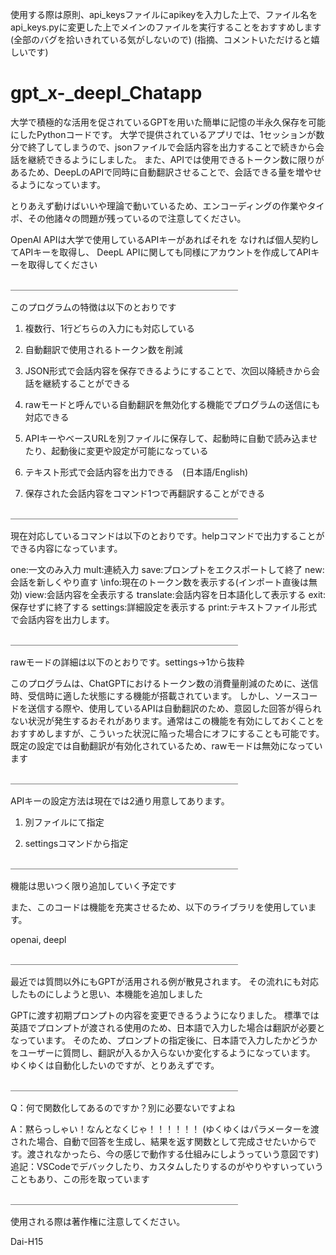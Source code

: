 使用する際は原則、api_keysファイルにapikeyを入力した上で、ファイル名をapi_keys.pyに変更した上でメインのファイルを実行することをおすすめします(全部のバグを拾いきれている気がしないので)
(指摘、コメントいただけると嬉しいです)


# gpt_x-_deepl_Chatapp

大学で積極的な活用を促されているGPTを用いた簡単に記憶の半永久保存を可能にしたPythonコードです。
大学で提供されているアプリでは、1セッションが数分で終了してしまうので、jsonファイルで会話内容を出力することで続きから会話を継続できるようにしました。
また、APIでは使用できるトークン数に限りがあるため、DeepLのAPIで同時に自動翻訳させることで、会話できる量を増やせるようになっています。

とりあえず動けばいいや理論で動いているため、エンコーディングの作業やタイポ、その他諸々の問題が残っているので注意してください。

OpenAI APIは大学で使用しているAPIキーがあればそれを
なければ個人契約してAPIキーを取得し、
DeepL APIに関しても同様にアカウントを作成してAPIキーを取得してください

＿＿＿＿＿＿＿＿＿＿＿＿＿＿＿＿＿＿＿＿＿＿＿＿＿＿



このプログラムの特徴は以下のとおりです

1.	複数行、1行どちらの入力にも対応している

2.	自動翻訳で使用されるトークン数を削減

3.	JSON形式で会話内容を保存できるようにすることで、次回以降続きから会話を継続することができる

4.	rawモードと呼んでいる自動翻訳を無効化する機能でプログラムの送信にも対応できる

5.	APIキーやベースURLを別ファイルに保存して、起動時に自動で読み込ませたり、起動後に変更や設定が可能になっている

6.	テキスト形式で会話内容を出力できる　(日本語/English)

7.	保存された会話内容をコマンド1つで再翻訳することができる



＿＿＿＿＿＿＿＿＿＿＿＿＿＿＿＿＿＿＿＿＿＿＿＿＿＿



現在対応しているコマンドは以下のとおりです。helpコマンドで出力することができる内容になっています。

one:一文のみ入力
mult:連続入力
save:プロンプトをエクスポートして終了
new:会話を新しくやり直す \info:現在のトークン数を表示する(インポート直後は無効)
view:会話内容を全表示する
translate:会話内容を日本語化して表示する
exit:保存せずに終了する
settings:詳細設定を表示する
print:テキストファイル形式で会話内容を出力します。



＿＿＿＿＿＿＿＿＿＿＿＿＿＿＿＿＿＿＿＿＿＿＿＿＿＿



rawモードの詳細は以下のとおりです。settings→1から抜粋

このプログラムは、ChatGPTにおけるトークン数の消費量削減のために、送信時、受信時に適した状態にする機能が搭載されています。
しかし、ソースコードを送信する際や、使用しているAPIは自動翻訳のため、意図した回答が得られない状況が発生するおそれがあります。通常はこの機能を有効にしておくことをおすすめしますが、こういった状況に陥った場合にオフにすることも可能です。
既定の設定では自動翻訳が有効化されているため、rawモードは無効になっています



＿＿＿＿＿＿＿＿＿＿＿＿＿＿＿＿＿＿＿＿＿＿＿＿＿＿



APIキーの設定方法は現在では2通り用意してあります。

1. 別ファイルにて指定

2. settingsコマンドから指定



＿＿＿＿＿＿＿＿＿＿＿＿＿＿＿＿＿＿＿＿＿＿＿＿＿＿



機能は思いつく限り追加していく予定です

また、このコードは機能を充実させるため、以下のライブラリを使用しています。

openai, deepl


＿＿＿＿＿＿＿＿＿＿＿＿＿＿＿＿＿＿＿＿＿＿＿＿＿＿

最近では質問以外にもGPTが活用される例が散見されます。
その流れにも対応したものにしようと思い、本機能を追加しました

GPTに渡す初期プロンプトの内容を変更できるうようになりました。
標準では英語でプロンプトが渡される使用のため、日本語で入力した場合は翻訳が必要となっています。
そのため、プロンプトの指定後に、日本語で入力したかどうかをユーザーに質問し、翻訳が入るか入らないか変化するようになっています。
ゆくゆくは自動化したいのですが、とりあえずです。



＿＿＿＿＿＿＿＿＿＿＿＿＿＿＿＿＿＿＿＿＿＿＿＿＿＿

Q：何で関数化してあるのですか？別に必要ないですよね

A：黙らっしゃい！なんとなくじゃ！！！！！！
    (ゆくゆくはパラメーターを渡された場合、自動で回答を生成し、結果を返す関数として完成させたいからです。渡されなかったら、今の感じで動作する仕組みにしようっていう意図です)
    追記：VSCodeでデバックしたり、カスタムしたりするのがやりやすいっていうこともあり、この形を取っています


＿＿＿＿＿＿＿＿＿＿＿＿＿＿＿＿＿＿＿＿＿＿＿＿＿＿

使用される際は著作権に注意してください。


Dai-H15 


